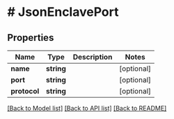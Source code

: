 # # JsonEnclavePort

## Properties

Name | Type | Description | Notes
------------ | ------------- | ------------- | -------------
**name** | **string** |  | [optional]
**port** | **string** |  | [optional]
**protocol** | **string** |  | [optional]

[[Back to Model list]](../../README.md#models) [[Back to API list]](../../README.md#endpoints) [[Back to README]](../../README.md)

